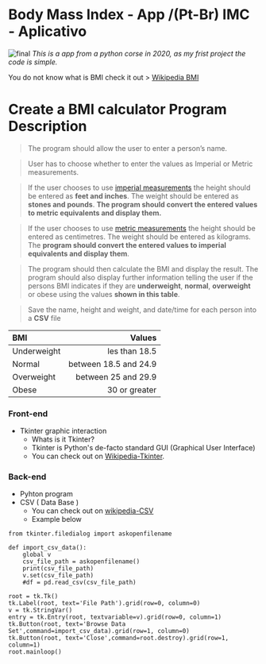 # Body Mass Index - App /(Pt-Br) IMC - Aplicativo

 
 ![final](https://user-images.githubusercontent.com/47509134/90312509-f0b8f700-defc-11ea-9672-86da6e9e2899.png)
  _This is a app from a python corse in 2020, as my frist project the code is simple._

You do not know what is BMI check it out > [Wikipedia BMI](https://en.wikipedia.org/wiki/Body_mass_index)
# Create a BMI calculator Program Description
> The program should allow the user to enter a person’s name.

> User has to choose whether to enter the values as Imperial or Metric measurements.

> If the user chooses to use [imperial measurements](https://en.wikipedia.org/wiki/Imperial_units) the height should be entered as __feet and inches__. The weight should be entered as __stones and pounds__. __The program should convert the entered values to metric equivalents and display them.__

> If the user chooses to use [metric measurements](https://en.wikipedia.org/wiki/Metric_system) the height should be entered as centimetres. The weight should be entered as kilograms. The __program should convert the entered values to imperial equivalents and display them__.

> The program should then calculate the BMI and display the result.  The program should also display further information telling the user if the persons BMI indicates if they are __underweight__, __normal__, __overweight__ or obese using the values __shown in this table__.

> Save the name, height and weight, and date/time for each person into a __CSV__ file

 BMI | Values
:---|---:
Underweight | les than 18.5
Normal | between 18.5 and 24.9
Overweight | between 25 and 29.9
Obese | 30 or greater



### Front-end
* Tkinter graphic interaction
  * Whats is it Tkinter?
   * Tkinter is Python's de-facto standard GUI (Graphical User Interface)
   * You can check out on [Wikipedia-Tkinter](https://en.wikipedia.org/wiki/Tkinter).


### Back-end
 * Pyhton program
 * CSV ( Data Base )
   * You can check out on [wikipedia-CSV](https://en.wikipedia.org/wiki/Comma-separated_values)
   * Example below
```
from tkinter.filedialog import askopenfilename

def import_csv_data():
    global v
    csv_file_path = askopenfilename()
    print(csv_file_path)
    v.set(csv_file_path)
    #df = pd.read_csv(csv_file_path)

root = tk.Tk()
tk.Label(root, text='File Path').grid(row=0, column=0)
v = tk.StringVar()
entry = tk.Entry(root, textvariable=v).grid(row=0, column=1)
tk.Button(root, text='Browse Data Set',command=import_csv_data).grid(row=1, column=0)
tk.Button(root, text='Close',command=root.destroy).grid(row=1, column=1)
root.mainloop()
```
